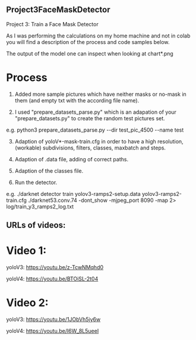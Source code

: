 ## Project3FaceMaskDetector

Project 3: Train a Face Mask Detector

As I was performing the calculations on my home machine and not in colab you will find a description of the process and code samples below.

The output of the model one can inspect when looking at chart*.png

# Process

1. Added more sample pictures which have neither masks or no-mask in them (and empty txt with the according file name).

2. I used "prepare_datasets_parse.py" which is an adapation of your "prepare_datasets.py" to create the random test pictures set.

e.g. python3 prepare_datasets_parse.py --dir test_pic_4500 --name test

3. Adaption of yoloV*-mask-train.cfg in order to have a high resolution, (workable) subdivisions, filters, classes, maxbatch and steps.

4. Adaption of .data file, adding of correct paths.

5. Adaption of the classes file.

6. Run the detector.

e.g. ./darknet detector train yolov3-ramps2-setup.data yolov3-ramps2-train.cfg ./darknet53.conv.74 -dont_show -mjpeg_port 8090 -map 2> log/train_y3_ramps2_log.txt

## URLs of videos:

# Video 1:

yoloV3: https://youtu.be/z-TcwNMqhd0

yoloV4: https://youtu.be/BTOiSL-2t04

# Video 2:

yoloV3: https://youtu.be/1JObVh5jy6w

yoloV4: https://youtu.be/I6W_8L5ueeI
